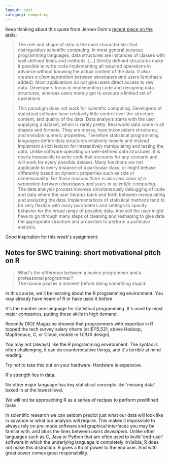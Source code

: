 ```yaml
---
layout: post
category: computing
---
```



Keep thinking about this quote from Jeroen Oom's [recent piece on the arxiv](http://arxiv.org/abs/1406.4806):

> The role and shape of data is the main characteristic that distinguishes
scientific computing. In most general purpose programming languages,
data structures are instances of classes with well-defined fields and
methods. [...] Strictly defined structures make it possible to write
code implementing all required operations in advance without knowing the
actual content of the data. _It also creates a clear separation between
developers and users_ [emphasis added]. Most applications do not give
users direct access to raw data. Developers focus in implementing code
and designing data structures, whereas users merely get to execute a
limited set of operations.


> This paradigm does not work for scientific computing. Developers of
statistical software have relatively little control over the structure,
content, and quality of the data. Data analysis starts with the user
supplying a dataset, which is rarely pretty. Real world data come in
all shapes and formats. They are messy, have inconsistent structures,
and invisible numeric properties. Therefore statistical programming
languages define data structures relatively loosely and instead
implement a rich lexicon for interactively manipulating and testing the
data. Unlike software operating on well-defined data structures, it is
nearly impossible to write code that accounts for any scenario and will
work for every possible dataset. Many functions are not applicable to
every instance of a particular class, or might behave differently based
on dynamic properties such as size or dimensionality. _For these reasons
there is also less clear of a separation between developers and users in
scientific computing._ The data analysis process involves simultaneously
debugging of code and data where the user iterates back and forth between
manipulating and analyzing the data. Implementations of statistical
methods tend to be very flexible with many parameters and settings to
specify behavior for the broad range of possible data. And still the user
might have to go through many steps of cleaning and reshaping to give data
the appropriate structure and properties to perform a particular analysis.


Good inspiration for this week's assignment:

## Notes for SWC training: short motivational pitch on R

> What's the difference between a novice programmer and a professional programmer?  
> The novice pauses a moment before doing something stupid.

In this course, we'll be learning about the R programming environment.
You may already have heard of R or have used it before.

It's the number one language for statistical programming. It's used by
most major companies, putting these skills in high demand.

Recently DICE Magazine showed that programmers with expertise in R topped
the tech survey salary charts (at $115,531, above Hadoop, MapReduce, C,
or Cloud, mobile or UI/UX design).

You may not (always) like the R programming environment.  The syntax is
often challenging, it can do counterintuitive things, and it's terrible
at mind reading.

Try not to take this out on your hardware.  Hardware is expensive.

R's strength lies in data.

No other major language has key statistical concepts like 'missing data'
baked in at the lowest level.

We will not be approaching R as a series of recipes to perform predifined
tasks.

In scientific research we can seldom predict just what our data will
look like in advance or what our analysis will require.  This makes it
impossible to always rely on pre-made software and graphical interfaces
you may be familar with, and blurs the lines between _users_ _developers_.
Unlike other languages such as C, Java or Python that are often used to
build 'end-user' software in which the underlying language is completely
invisible, R does not make this distnction. R gives a lto of power to
the end user.  And with great power comes great responsibility.



